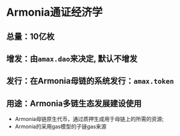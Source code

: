 # Armonia通证经济学

## 总量：10亿枚
## 增发：由`amax.dao`来决定, 默认不增发
## 发行：在Armonia母链的系统发行：`amax.token`
## 用途：Armonia多链生态发展建设使用
- Armonia母链原生代币，通过质押生成用于母链上的所需的资源;
- Armonia的采用gas模型的子链gas来源

